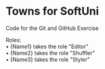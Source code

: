 # Towns for SoftUni
Code for the Git and GitHub Exercise

Roles:<br>
•	{Name1} takes the role "Editor"<br>
•	{Name2} takes the role "Shuffler"<br>
•	{Name3} takes the role "Styler"
